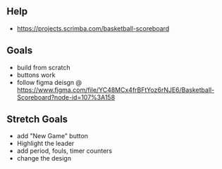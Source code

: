 ## Help
- https://projects.scrimba.com/basketball-scoreboard

## Goals
- build from scratch
- buttons work
- follow figma deisgn @ https://www.figma.com/file/YC48MCx4frBFtYoz6rNJE6/Basketball-Scoreboard?node-id=107%3A158

## Stretch Goals
- add "New Game" button
- Highlight the leader
- add period, fouls, timer counters
- change the design